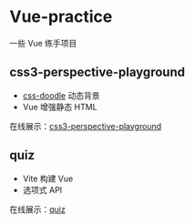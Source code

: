 # Vue-practice

一些 Vue 练手项目

## css3-perspective-playground

- [css-doodle](https://css-doodle.com/) 动态背景
- Vue 增强静态 HTML

在线展示：[css3-perspective-playground](https://allan1in.github.io/Vue-practice/css3-perspective-playground/index.html)

## quiz

- Vite 构建 Vue
- 选项式 API

在线展示：[quiz](https://allan1in.github.io/Vue-practice/quiz/dist/index.html)

